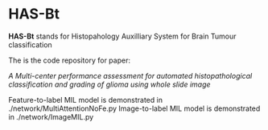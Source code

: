 # HAS-Bt
**HAS-Bt** stands for Histopahology Auxilliary System for Brain Tumour classification 

The is the code repository for paper: 

*A Multi-center performance assessment for automated histopathological classification and grading of glioma using whole slide image*

Feature-to-label MIL model is demonstrated in ./network/MultiAttentionNoFe.py
Image-to-label MIL model is demonstrated in ./network/ImageMIL.py
